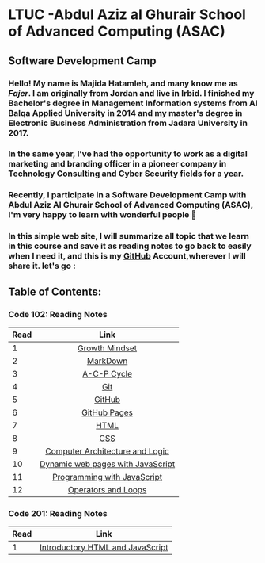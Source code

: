 # LTUC -Abdul Aziz al Ghurair School of Advanced Computing (ASAC)
## Software Development Camp

### **Hello!** My name is **Majida Hatamleh**, and many know me as *Fajer*. I am originally from Jordan and live in Irbid. I finished my Bachelor's degree in Management Information systems from Al Balqa Applied University in 2014 and my master's degree in Electronic Business Administration from Jadara University in 2017.

### In the same year, I’ve had the opportunity to work as a **digital marketing and branding officer** in a pioneer company in Technology Consulting and  Cyber Security fields for a year.

### Recently, I participate in a __Software Development Camp__ with __Abdul Aziz Al Ghurair School of Advanced Computing (ASAC)__, I'm very happy to learn with wonderful people :purple_heart:
  
### In this simple web site, I will summarize all topic that we learn in this course and save it as reading notes to go back to easily when I need it, and this is my [GitHub](https://github.com/majida-hatamleh) Account,wherever I will share it. let's go : 


## Table of Contents:

 ### Code 102: Reading Notes

Read       | Link     
 ------------- |:-------------:
1    | [Growth Mindset](https://majida-hatamleh.github.io/reading-notes/Code-102-Reading-Notes/growth-mindset)
2    | [MarkDown](https://majida-hatamleh.github.io/reading-notes/Code-102-Reading-Notes/markdown) 
3    | [A-C-P Cycle](https://majida-hatamleh.github.io/reading-notes/Code-102-Reading-Notes/acp)
4    | [Git](https://majida-hatamleh.github.io/reading-notes/Code-102-Reading-Notes/git)
5    | [GitHub](https://majida-hatamleh.github.io/reading-notes/Code-102-Reading-Notes/github)
6    | [GitHub Pages](https://majida-hatamleh.github.io/reading-notes/Code-102-Reading-Notes/github_pages)
7    | [HTML ](https://majida-hatamleh.github.io/reading-notes/Code-102-Reading-Notes/html-layout)
8    | [ CSS ](https://majida-hatamleh.github.io/reading-notes/Code-102-Reading-Notes/html-and-css.md)
9    | [Computer Architecture and Logic](https://majida-hatamleh.github.io/reading-notes/Code-102-Reading-Notes/computer-architecture)
10   | [Dynamic web pages with JavaScript ](https://majida-hatamleh.github.io/reading-notes/Code-102-Reading-Notes/java-script)
11   | [Programming with JavaScript](https://majida-hatamleh.github.io/reading-notes/Code-102-Reading-Notes/programming)
12   | [Operators and Loops ](https://majida-hatamleh.github.io/reading-notes/Code-102-Reading-Notes/operators)


 ### Code 201: Reading Notes
 
Read       | Link     
 ------------- |:-------------:
 1| [Introductory HTML and JavaScript](https://majida-hatamleh.github.io/reading-notes/Code-201-Reading-Notes/class-01)
  
 ##




